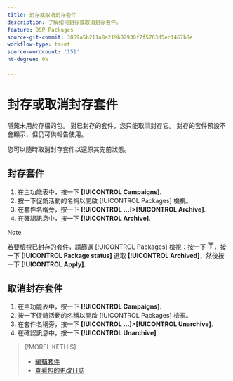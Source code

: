 ```yaml
---
title: 封存或取消封存套件
description: 了解如何封存或取消封存套件。
feature: DSP Packages
source-git-commit: 3059a5b211a8a219b02930f7f5763d5ec1467b8e
workflow-type: tm+mt
source-wordcount: '151'
ht-degree: 0%

---
```


# 封存或取消封存套件

隱藏未用於存檔的包。 對已封存的套件，您只能取消封存它。 封存的套件預設不會顯示，但仍可供報告使用。

您可以隨時取消封存套件以還原其先前狀態。

## 封存套件

1. 在主功能表中，按一下 **[!UICONTROL Campaigns]**.
1. 按一下促銷活動的名稱以開啟 [!UICONTROL Packages] 檢視。
1. 在套件名稱旁，按一下  **[!UICONTROL ...]>[!UICONTROL Archive]**.
1. 在確認訊息中，按一下 **[!UICONTROL Archive]**.

>[!NOTE]
>
>若要檢視已封存的套件，請篩選 [!UICONTROL Packages] 檢視：按一下 ![篩選按鈕](/help/dsp/assets/filter.png)，按一下 **[!UICONTROL Package status]** 選取 **[!UICONTROL Archived]**，然後按一下 **[!UICONTROL Apply].**

## 取消封存套件

1. 在主功能表中，按一下 **[!UICONTROL Campaigns]**.
1. 按一下促銷活動的名稱以開啟 [!UICONTROL Packages] 檢視。
1. 在套件名稱旁，按一下  **[!UICONTROL ...]>[!UICONTROL Unarchive]**.
1. 在確認訊息中，按一下 **[!UICONTROL Unarchive]**.

>[!MORELIKETHIS]
>
>* [編輯套件](package-edit.md)
>* [查看包的更改日誌](package-change-log.md)

